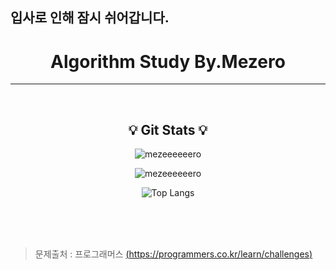 
입사로 인해 잠시 쉬어갑니다. 
---



<h1 align=center> 
Algorithm Study By.Mezero
</h1>

---

<br/>


<h2 align=center> 💡 Git Stats 💡 </h2>

 <div align=center>


![mezeeeeeero](https://github-readme-stats.vercel.app/api?username=mezeeeeeero&show_icons=true&locale=kr&hide=contribs)

![mezeeeeeero](https://github-readme-streak-stats.herokuapp.com/?user=mezeeeeeero&)

![Top Langs](https://github-readme-stats.vercel.app/api/top-langs/?username=mezeeeeeero&langs_count=8&layout=compact)
</div>

<br/>
<br/>
<br/>

> 문제출처 : 프로그래머스 [(https://programmers.co.kr/learn/challenges)](https://programmers.co.kr/learn/challenges)
> 
